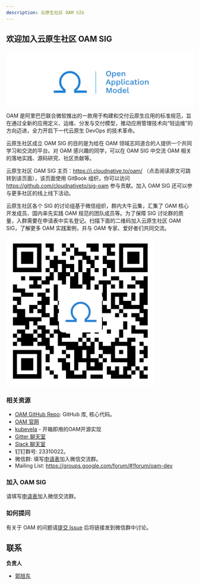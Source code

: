 ```yaml
---
description: 云原生社区 OAM SIG
---
```


## 欢迎加入云原生社区 OAM SIG

![oam](img/oam.png)

OAM 是阿里巴巴联合微软推出的一款用于构建和交付云原生应用的标准规范，旨在通过全新的应用定义、运维、分发与交付模型，推动应用管理技术向“轻运维”的方向迈进，全力开启下一代云原生 DevOps 的技术革命。

云原生社区成立 OAM SIG 的目的是为给在 OAM 领域志同道合的人提供一个共同学习和交流的平台。对 OAM 感兴趣的同学，可以在 OAM SIG 中交流 OAM 相关的落地实践、源码研究、社区贡献等。

云原生社区 OAM SIG 主页：https://i.cloudnative.to/oam/ （点击阅读原文可跳转到该页面），该页面使用 GitBook 组织，你可以访问 https://github.com/cloudnativeto/sig-oam 参与贡献。加入 OAM SIG 还可以参与更多社区的线上线下活动。

云原生社区各个 SIG 的讨论组基于微信组织，群内大牛云集，汇集了 OAM 核心开发成员、国内率先实践 OAM 规范的团队成员等。为了保障 SIG 讨论群的质量，入群需要在申请表中实名登记。扫描下面的二维码加入云原生社区 OAM SIG，了解更多 OAM 实践案例，并与 OAM 专家、爱好者们共同交流。

![](img/wj.png)

### 相关资源

* [OAM GitHub Repo](https://github.com/oam-dev): GitHub 库, 核心代码。
* [OAM 官网](https://oam.dev/)
* [kubevela](https://kubevela.io) - 开箱即用的OAM开源实现
* [Gitter 聊天室](https://gitter.im/oam-dev/community)
* [Slack 聊天室](https://cloud-native.slack.com/archives/C01BLQ3HTJA)
* 钉钉群号: 23310022。
* 微信群: 填写[申请表](https://wj.qq.com/s2/7438465/6bd6)加入微信交流群。
* Mailing List: https://groups.google.com/forum/#!forum/oam-dev

### 加入 OAM SIG

请填写[申请表](https://wj.qq.com/s2/7438465/6bd6)加入微信交流群。

### 如何提问

有关于 OAM 的问题请[提交 Issue](https://github.com/cloudnativeto/sig-oam/issues/new) 后将链接发到微信群中讨论。

## 联系

**负责人**

- [郭旭东](https://github.com/sunny0826)